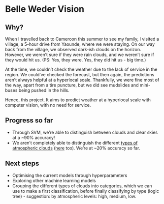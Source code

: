 # Belle Weder Vision
## Why?
When I travelled back to Cameroon this summer to see my family, I visited a village, a 5-hour drive from Yaounde, where we were staying. On our way back from the village, we observed dark-ish clouds on the horizon. However, we weren’t sure if they were rain clouds, and we weren’t sure if they would hit us. (PS: Yes, they were. Yes, they did hit us - big time.) 

At the time, we couldn’t check the weather due to the lack of service in the region. We could’ve checked the forecast, but then again, the predictions aren’t always helpful at a hyperlocal scale. Thankfully, we were fine most of the way, apart from a tire puncture, but we did see mudslides and mini-buses being pushed in the hills.

Hence, this project. It aims to predict weather at a hyperlocal scale with computer vision, with no need for service.

## Progress so far
- Through SVM, we’re able to distinguish between clouds and clear skies at a ~90% accuracy!
- We aren’t completely able to distinguish the different [types of atmospheric clouds](https://www.noaa.gov/jetstream/clouds/ten-basic-clouds) ([here](https://weather.metoffice.gov.uk/learn-about/weather/types-of-weather/clouds/cloud-names-classifications) too). We’re at ~20% accuracy so far.

## Next steps
- Optimising the current models through hyperparameters
- Exploring other machine learning models
- Grouping the different types of clouds into categories, which we can use to make a first classification, before finally classifying by type (logic tree) - suggestion: by atmospheric levels: high, medium, low.
